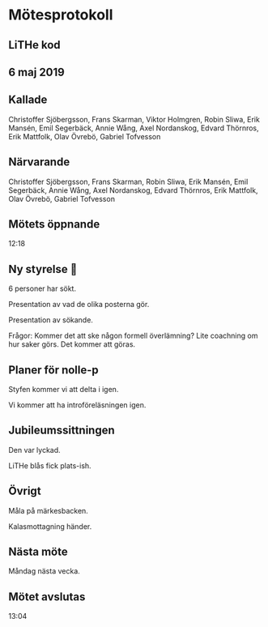 # Mötesprotokoll

## LiTHe kod

## 6 maj 2019

## Kallade
Christoffer Sjöbergsson, Frans Skarman, Viktor Holmgren, Robin Sliwa, Erik Mansén, Emil Segerbäck, Annie Wång, Axel Nordanskog, Edvard Thörnros, Erik Mattfolk, Olav Övrebö, Gabriel Tofvesson

## Närvarande
Christoffer Sjöbergsson, Frans Skarman, Robin Sliwa, Erik Mansén, Emil Segerbäck, Annie Wång, Axel Nordanskog, Edvard Thörnros, Erik Mattfolk, Olav Övrebö, Gabriel Tofvesson

## Mötets öppnande
12:18

## Ny styrelse 🎊
6 personer har sökt.

Presentation av vad de olika posterna gör.

Presentation av sökande.

Frågor:
Kommer det att ske någon formell överlämning? Lite coachning om hur saker görs. Det kommer att göras.

## Planer för nolle-p
Styfen kommer vi att delta i igen. 

Vi kommer att ha introföreläsningen igen.

## Jubileumssittningen
Den var lyckad.

LiTHe blås fick plats-ish.

## Övrigt
Måla på märkesbacken.

Kalasmottagning händer.

## Nästa möte
Måndag nästa vecka.

## Mötet avslutas
13:04
